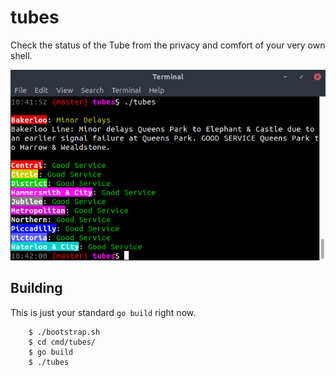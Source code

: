 # tubes

Check the status of the Tube from the privacy and comfort of your very own shell.


![tubes example output](https://raw.githubusercontent.com/gardym/tubes/master/tubes-eg.png)


## Building

This is just your standard `go build` right now.

        $ ./bootstrap.sh
        $ cd cmd/tubes/
        $ go build
        $ ./tubes



